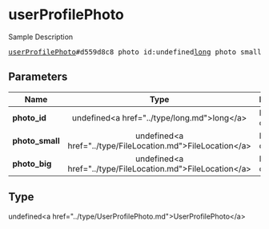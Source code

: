 # userProfilePhoto

Sample Description

<pre>
<a href="../constructor/userProfilePhoto.md">userProfilePhoto</a>#d559d8c8 photo_id:undefined<a href="../type/long.md">long</a> photo_small:undefined<a href="../type/FileLocation.md">FileLocation</a> photo_big:undefined<a href="../type/FileLocation.md">FileLocation</a> = undefined<a href="../type/UserProfilePhoto.md">UserProfilePhoto</a>;
</pre>

## Parameters

| Name | Type | Description |
|------|:----:|-------------|
| **photo_id** | undefined&lt;a href=&#34;../type/long.md&#34;&gt;long&lt;/a&gt; | Param description |
| **photo_small** | undefined&lt;a href=&#34;../type/FileLocation.md&#34;&gt;FileLocation&lt;/a&gt; | Param description |
| **photo_big** | undefined&lt;a href=&#34;../type/FileLocation.md&#34;&gt;FileLocation&lt;/a&gt; | Param description |

## Type

undefined&lt;a href=&#34;../type/UserProfilePhoto.md&#34;&gt;UserProfilePhoto&lt;/a&gt;
